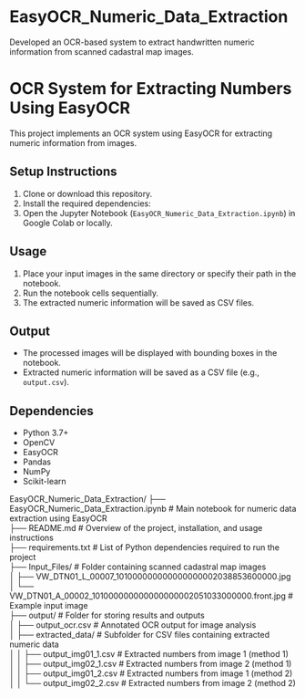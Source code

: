 # EasyOCR_Numeric_Data_Extraction
Developed an OCR-based system to extract handwritten numeric information from scanned cadastral map images.

# OCR System for Extracting Numbers Using EasyOCR

This project implements an OCR system using EasyOCR for extracting numeric information from images.

## Setup Instructions
1. Clone or download this repository.
2. Install the required dependencies:
3. Open the Jupyter Notebook (`EasyOCR_Numeric_Data_Extraction.ipynb`) in Google Colab or locally.

## Usage
1. Place your input images in the same directory or specify their path in the notebook.
2. Run the notebook cells sequentially.
3. The extracted numeric information will be saved as CSV files.

## Output
- The processed images will be displayed with bounding boxes in the notebook.
- Extracted numeric information will be saved as a CSV file (e.g., `output.csv`).

## Dependencies
- Python 3.7+
- OpenCV
- EasyOCR
- Pandas
- NumPy
- Scikit-learn


EasyOCR_Numeric_Data_Extraction/
├── EasyOCR_Numeric_Data_Extraction.ipynb     # Main notebook for numeric data extraction using EasyOCR  
├── README.md                                 # Overview of the project, installation, and usage instructions  
├── requirements.txt                          # List of Python dependencies required to run the project  
├── Input_Files/                              # Folder containing scanned cadastral map images  
│   ├── VW_DTN01_L_00007_101000000000000000002038853600000.jpg
│   └── VW_DTN01_A_00002_101000000000000000002051033000000.front.jpg # Example input image  
├── output/                                    # Folder for storing results and outputs  
│   ├── output_ocr.csv                        # Annotated OCR output for image analysis  
│   ├── extracted_data/                       # Subfolder for CSV files containing extracted numeric data  
│   │   ├── output_img01_1.csv                # Extracted numbers from image 1 (method 1)  
│   │   ├── output_img02_1.csv                # Extracted numbers from image 2 (method 1)  
│   │   ├── output_img01_2.csv                # Extracted numbers from image 1 (method 2)  
│   │   └── output_img02_2.csv                # Extracted numbers from image 2 (method 2)  
                                 

